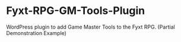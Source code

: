 # Fyxt-RPG-GM-Tools-Plugin
WordPress plugin to add Game Master Tools to the Fyxt RPG. (Partial Demonstration Example)
